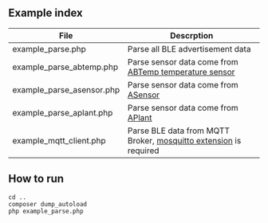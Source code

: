 ## Example index

File | Descrption
------------- | -------------
example_parse.php | Parse all BLE advertisement data
example_parse_abtemp.php | Parse sensor data come from [ABTemp temperature sensor](http://wiki.aprbrother.com/wiki/ABTemp)
example_parse_asensor.php | Parse sensor data come from [ASensor](http://wiki.aprbrother.com/wiki/ASensor)
example_parse_aplant.php | Parse sensor data come from [APlant](http://wiki.aprbrother.com/wiki/APlant)
example_mqtt_client.php | Parse BLE data from MQTT Broker, [mosquitto extension](//pecl.php.net/mosquitto) is required

## How to run

```
cd ..
composer dump_autoload
php example_parse.php
```
